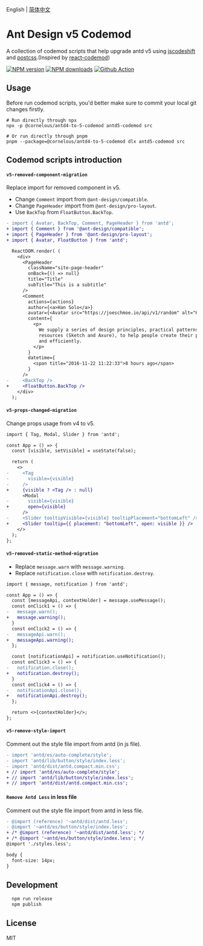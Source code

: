 English | [简体中文](./README.zh-CN.md)

# Ant Design v5 Codemod

A collection of codemod scripts that help upgrade antd v5 using [jscodeshift](https://github.com/facebook/jscodeshift) and [postcss](https://github.com/postcss/postcss).(Inspired by [react-codemod](https://github.com/reactjs/react-codemod))

[![NPM version](https://img.shields.io/npm/v/@ant-design/codemod-v5.svg?style=flat)](https://npmjs.org/package/@ant-design/codemod-v5) [![NPM downloads](http://img.shields.io/npm/dm/@ant-design/codemod-v5.svg?style=flat)](https://npmjs.org/package/@ant-design/codemod-v5) [![Github Action](https://github.com/ant-design/codemod-v5/actions/workflows/test.yml/badge.svg)](https://github.com/ant-design/codemod-v5/actions/workflows/test.yml)

## Usage

Before run codemod scripts, you'd better make sure to commit your local git changes firstly.

```shell
# Run directly through npx
npx -p @cornelous/antd4-to-5-codemod antd5-codemod src

# Or run directly through pnpm
pnpm --package=@cornelous/antd4-to-5-codemod dlx antd5-codemod src
```

## Codemod scripts introduction

#### `v5-removed-component-migration`

Replace import for removed component in v5.

- Change `Comment` import from `@ant-design/compatible`.
- Change `PageHeader` import from `@ant-design/pro-layout`.
- Use `BackTop` from `FloatButton.BackTop`.

```diff
- import { Avatar, BackTop, Comment, PageHeader } from 'antd';
+ import { Comment } from '@ant-design/compatible';
+ import { PageHeader } from '@ant-design/pro-layout';
+ import { Avatar, FloatButton } from 'antd';

  ReactDOM.render( (
    <div>
      <PageHeader
        className="site-page-header"
        onBack={() => null}
        title="Title"
        subTitle="This is a subtitle"
      />
      <Comment
        actions={actions}
        author={<a>Han Solo</a>}
        avatar={<Avatar src="https://joeschmoe.io/api/v1/random" alt="Han Solo" />}
        content={
          <p>
            We supply a series of design principles, practical patterns and high quality design
            resources (Sketch and Axure), to help people create their product prototypes beautifully
            and efficiently.
          </p>
        }
        datetime={
          <span title="2016-11-22 11:22:33">8 hours ago</span>
        }
      />
-     <BackTop />
+     <FloatButton.BackTop />
    </div>
  );
```

#### `v5-props-changed-migration`

Change props usage from v4 to v5.

```diff
import { Tag, Modal, Slider } from 'antd';

const App = () => {
  const [visible, setVisible] = useState(false);

  return (
    <>
-     <Tag
-       visible={visible}
-     />
+     {visible ? <Tag /> : null}
      <Modal
-       visible={visible}
+       open={visible}
      />
-     <Slider tooltipVisible={visible} tooltipPlacement="bottomLeft" />
+     <Slider tooltip={{ placement: "bottomLeft", open: visible }} />
    </>
  );
};
```

#### `v5-removed-static-method-migration`

* Replace `message.warn` with `message.warning`.
* Replace `notification.close` with `notification.destroy`.

```diff
import { message, notification } from 'antd';

const App = () => {
  const [messageApi, contextHolder] = message.useMessage();
  const onClick1 = () => {
-   message.warn();
+   message.warning();
  }
  const onClick2 = () => {
-   messageApi.warn();
+   messageApi.warning();
  };

  const [notificationApi] = notification.useNotification();
  const onClick3 = () => {
-   notification.close();
+   notification.destroy();
  }
  const onClick4 = () => {
-   notificationApi.close();
+   notificationApi.destroy();
  };

  return <>{contextHolder}</>;
};
```

#### `v5-remove-style-import`

Comment out the style file import from antd (in js file).

```diff
- import 'antd/es/auto-complete/style';
- import 'antd/lib/button/style/index.less';
- import 'antd/dist/antd.compact.min.css';
+ // import 'antd/es/auto-complete/style';
+ // import 'antd/lib/button/style/index.less';
+ // import 'antd/dist/antd.compact.min.css';
```

#### `Remove Antd Less` in less file

Comment out the style file import from antd in less file.

```diff
- @import (reference) '~antd/dist/antd.less';
- @import '~antd/es/button/style/index.less';
+ /* @import (reference) '~antd/dist/antd.less'; */
+ /* @import '~antd/es/button/style/index.less'; */
@import './styles.less';

body {
  font-size: 14px;
}
```

## Development

```bash
  npm run release
  npm publish
```

## License

MIT
